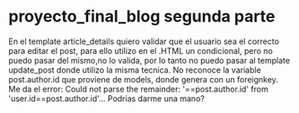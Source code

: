 # proyecto_final_blog segunda parte
En el template article_details quiero validar que el usuario sea el correcto para editar el post, para ello utilizo en el .HTML un condicional, pero no puedo pasar del mismo,no lo valida, por lo tanto no puedo pasar al template update_post donde utilizo la misma tecnica. No reconoce la variable post.author.id que proviene de models, donde genera con un foreignkey. Me da el error: Could not parse the remainder: '==post.author.id' from 'user.id==post.author.id'... Podrias darme una mano?
